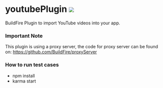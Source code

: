 # youtubePlugin  ![](https://api.travis-ci.org/BuildFire/youtubePlugin.svg)
BuildFire Plugin to import YouTube videos into your app.

### Important Note
This plugin is using a proxy server, the code for proxy server can be found on: https://github.com/BuildFire/proxyServer

### How to run test cases
- npm install
- karma start
